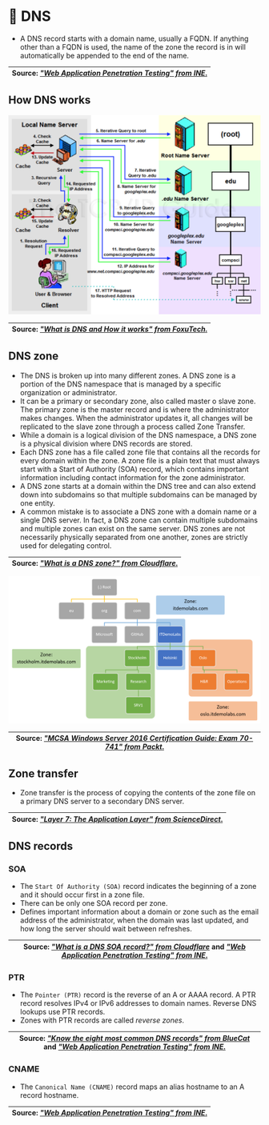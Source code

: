 # 🐝 DNS

* A DNS record starts with a domain name, usually a FQDN. If anything other than a FQDN is used, the name of the zone the record is in will automatically be appended to the end of the name.

|Source: [*"Web Application Penetration Testing" from INE*.][1]|
|:--:|

## How DNS works

![How DNS works][8]

|Source: [*"What is DNS and How it works" from FoxuTech*.][9]|
|:--:|

## DNS zone

* The DNS is broken up into many different zones. A DNS zone is a portion of the DNS namespace that is managed by a specific organization or administrator.
* It can be a primary or secondary zone, also called master o slave zone. The primary zone is the master record and is where the administrator makes changes. When the administrator updates it, all changes will be replicated to the slave zone through a process called Zone Transfer.
* While a domain is a logical division of the DNS namespace, a DNS zone is a physical division where DNS records are stored.
* Each DNS zone has a file called zone file that contains all the records for every domain within the zone. A zone file is a plain text that must always start with a Start of Authority (SOA) record, which contains important information including contact information for the zone administrator.
* A DNS zone starts at a domain within the DNS tree and can also extend down into subdomains so that multiple subdomains can be managed by one entity.
* A common mistake is to associate a DNS zone with a domain name or a single DNS server. In fact, a DNS zone can contain multiple subdomains and multiple zones can exist on the same server. DNS zones are not necessarily physically separated from one another, zones are strictly used for delegating control.

|Source: [*"What is a DNS zone?" from Cloudflare*.][5]|
|:--:|

![DNS zones representation][3]

|Source: [*"MCSA Windows Server 2016 Certification Guide: Exam 70-741" from Packt*.][4]|
|:--:|

## Zone transfer

* Zone transfer is the process of copying the contents of the zone file on a primary DNS server to a secondary DNS server.

|Source: [*"Layer 7: The Application Layer" from ScienceDirect*.][2]|
|:--:|

## DNS records

### SOA

* The `Start Of Authority (SOA)` record indicates the beginning of a zone and it should occur first in a zone file.
* There can be only one SOA record per zone.
* Defines important information about a domain or zone such as the email address of the administrator, when the domain was last updated, and how long the server should wait between refreshes.

|Source: [*"What is a DNS SOA record?" from Cloudflare*][6] and [*"Web Application Penetration Testing" from INE*.][1]|
|:--:|

### PTR

* The `Pointer (PTR)` record is the reverse of an A or AAAA record. A PTR record resolves IPv4 or IPv6 addresses to domain names. Reverse DNS lookups use PTR records.
* Zones with PTR records are called *reverse zones*.

|Source: [*"Know the eight most common DNS records" from BlueCat*][7] and [*"Web Application Penetration Testing" from INE*.][1]|
|:--:|

### CNAME

* The `Canonical Name (CNAME)` record maps an alias hostname to an A record hostname.

|Source: [*"Web Application Penetration Testing" from INE*.][1]|
|:--:|


[1]: https://my.ine.com/INE/courses/38316560/web-application-penetration-testing
[2]: https://www.sciencedirect.com/topics/computer-science/zone-transfer
[3]: ./images/dns-zones-representation.png
[4]: https://subscription.packtpub.com/book/cloud_and_networking/9781789535600/2/ch02lvl1sec14/configuring-dns-zones
[5]: https://www.cloudflare.com/en-gb/learning/dns/glossary/dns-zone/
[6]: https://www.cloudflare.com/en-gb/learning/dns/dns-records/dns-soa-record/
[7]: https://bluecatnetworks.com/blog/know-the-eight-most-common-dns-records/
[8]: ./images/how-dns-works.png
[9]: https://foxutech.com/what-is-dns-and-how-it-works/

